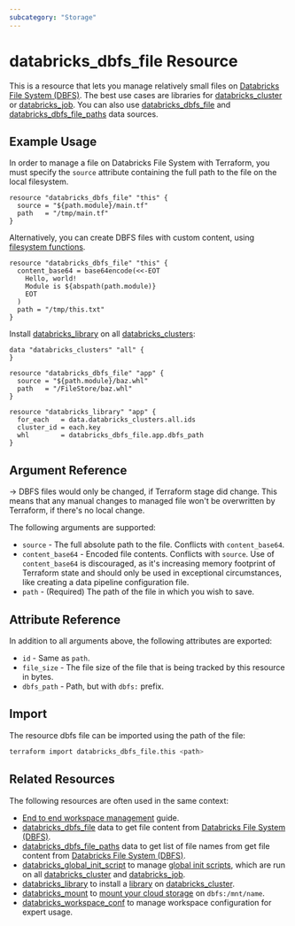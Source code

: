 ```yaml
---
subcategory: "Storage"
---
```

# databricks_dbfs_file Resource

This is a resource that lets you manage relatively small files on [Databricks File System (DBFS)](https://docs.databricks.com/data/databricks-file-system.html). The best use cases are libraries for [databricks_cluster](cluster.md) or [databricks_job](job.md). You can also use [databricks_dbfs_file](../data-sources/dbfs_file.md) and [databricks_dbfs_file_paths](../data-sources/dbfs_file_paths.md) data sources.

## Example Usage

In order to manage a file on Databricks File System with Terraform, you must specify the `source` attribute containing the full path to the file on the local filesystem.

```hcl
resource "databricks_dbfs_file" "this" {
  source = "${path.module}/main.tf"
  path   = "/tmp/main.tf"
}
```

Alternatively, you can create DBFS files with custom content, using [filesystem functions](https://www.terraform.io/docs/language/functions/templatefile.html).

```hcl
resource "databricks_dbfs_file" "this" {
  content_base64 = base64encode(<<-EOT
    Hello, world!
    Module is ${abspath(path.module)}
    EOT
  )
  path = "/tmp/this.txt"
}
```

Install [databricks_library](library.md) on all [databricks_clusters](../data-sources/clusters.md):

```hcl
data "databricks_clusters" "all" {
}

resource "databricks_dbfs_file" "app" {
  source = "${path.module}/baz.whl"
  path   = "/FileStore/baz.whl"
}

resource "databricks_library" "app" {
  for_each   = data.databricks_clusters.all.ids
  cluster_id = each.key
  whl        = databricks_dbfs_file.app.dbfs_path
}
```

## Argument Reference

-> DBFS files would only be changed, if Terraform stage did change. This means that any manual changes to managed file won't be overwritten by Terraform, if there's no local change.

The following arguments are supported:

* `source` - The full absolute path to the file. Conflicts with `content_base64`.
* `content_base64` - Encoded file contents. Conflicts with `source`. Use of `content_base64` is discouraged, as it's increasing memory footprint of Terraform state and should only be used in exceptional circumstances, like creating a data pipeline configuration file.
* `path` - (Required) The path of the file in which you wish to save.

## Attribute Reference

In addition to all arguments above, the following attributes are exported:

* `id` - Same as `path`.
* `file_size` - The file size of the file that is being tracked by this resource in bytes.
* `dbfs_path` - Path, but with `dbfs:` prefix.

## Import

The resource dbfs file can be imported using the path of the file:

```bash
terraform import databricks_dbfs_file.this <path>
```

## Related Resources

The following resources are often used in the same context:

* [End to end workspace management](../guides/workspace-management.md) guide.
* [databricks_dbfs_file](../data-sources/dbfs_file.md) data to get file content from [Databricks File System (DBFS)](https://docs.databricks.com/data/databricks-file-system.html).
* [databricks_dbfs_file_paths](../data-sources/dbfs_file_paths.md) data to get list of file names from get file content from [Databricks File System (DBFS)](https://docs.databricks.com/data/databricks-file-system.html).
* [databricks_global_init_script](global_init_script.md) to manage [global init scripts](https://docs.databricks.com/clusters/init-scripts.html#global-init-scripts), which are run on all [databricks_cluster](cluster.md#init_scripts) and [databricks_job](job.md#new_cluster).
* [databricks_library](library.md) to install a [library](https://docs.databricks.com/libraries/index.html) on [databricks_cluster](cluster.md).
* [databricks_mount](mount.md) to [mount your cloud storage](https://docs.databricks.com/data/databricks-file-system.html#mount-object-storage-to-dbfs) on `dbfs:/mnt/name`.
* [databricks_workspace_conf](workspace_conf.md) to manage workspace configuration for expert usage.
